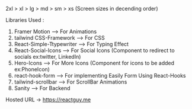 2xl > xl > lg > md > sm > xs   (Screen sizes in decending order)

Libraries Used :

1) Framer Motion                --> For Animations
2) tailwind CSS-Framework       --> For CSS
3) React-Simple-Ttypewriter     --> For Typing Effect
4) React-Social-Icons           --> For Social Icons (Component to redirect to socials ex:twitter, LinkedIn)
5) Hero-Icons                    --> For More Icons  (Component for icons to be added ex:PhoneIcon)
6) react-hook-form              --> For implementing Easily Form Using React-Hooks
7) tailwind-scrollbar           --> For ScrollBar Animations
8) Sanity                       --> For Backend

Hosted URL -> https://reactguy.me